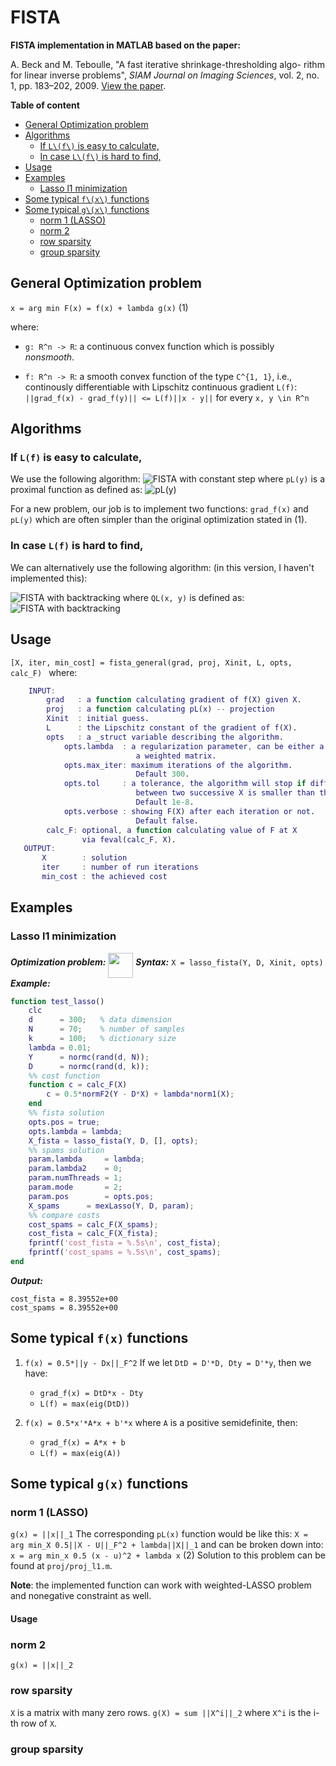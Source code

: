 
# FISTA
**FISTA implementation in MATLAB based on the paper:**

A. Beck and M. Teboulle,  "A fast iterative shrinkage-thresholding algo-
rithm for linear inverse problems", *SIAM Journal on Imaging Sciences*,
vol. 2, no. 1, pp. 183–202, 2009. [View the paper](http://people.rennes.inria.fr/Cedric.Herzet/Cedric.Herzet/Sparse_Seminar/Entrees/2012/11/12_A_Fast_Iterative_Shrinkage-Thresholding_Algorithmfor_Linear_Inverse_Problems_(A._Beck,_M._Teboulle)_files/Breck_2009.pdf).

**Table of content**

<!-- MarkdownTOC -->

- [General Optimization problem](#general-optimization-problem)
- [Algorithms](#algorithms)
    - [If `L\(f\)` is easy to calculate,](#if-lf-is-easy-to-calculate)
    - [In case `L\(f\)` is hard to find,](#in-case-lf-is-hard-to-find)
- [Usage](#usage)
- [Examples](#examples)
    - [Lasso l1 minimization](#lasso-l1-minimization)
- [Some typical `f\(x\)` functions](#some-typical-fx-functions)
- [Some typical `g\(x\)` functions](#some-typical-gx-functions)
    - [norm 1 \(LASSO\)](#norm-1-lasso)
    - [norm 2](#norm-2)
    - [row sparsity](#row-sparsity)
    - [group sparsity](#group-sparsity)

<!-- /MarkdownTOC -->


## General Optimization problem

`x = arg min F(x) = f(x) + lambda g(x)`                      (1)

where: 

- `g: R^n -> R`: a continuous convex function which is possibly _nonsmooth_. 
+ `f: R^n -> R`: a smooth convex function of the type `C^{1, 1}`, i.e., continously differentiable with Lipschitz continuous gradient `L(f)`:
`||grad_f(x) - grad_f(y)|| <= L(f)||x - y||` for every `x, y \in R^n`


## Algorithms

### If `L(f)` is easy to calculate,
We use the following algorithm:
![FISTA with constant step](https://raw.githubusercontent.com/tiepvupsu/FISTA/master/figs/FISTA_L.png)
where `pL(y)` is a proximal function as defined as:
![pL(y)](https://raw.githubusercontent.com/tiepvupsu/FISTA/master/figs/ply.png)

For a new problem, our job is to implement two functions: `grad_f(x)` and `pL(y)` which are often simpler than the original optimization stated in (1).

### In case `L(f)` is hard to find,
We can alternatively use the following algorithm: (in this version, I haven't implemented this):

![FISTA with backtracking](https://raw.githubusercontent.com/tiepvupsu/FISTA/master/figs/FISTA_noL.png)
where `QL(x, y)` is defined as:
![FISTA with backtracking](https://raw.githubusercontent.com/tiepvupsu/FISTA/master/figs/qlxy.png)

## Usage
`[X, iter, min_cost] = fista_general(grad, proj, Xinit, L, opts, calc_F) `
where:
```matlab
    INPUT:
        grad   : a function calculating gradient of f(X) given X.
        proj   : a function calculating pL(x) -- projection
        Xinit  : initial guess.
        L      : the Lipschitz constant of the gradient of f(X).
        opts   : a _struct variable describing the algorithm.
            opts.lambda  : a regularization parameter, can be either a scalar or
                            a weighted matrix.
            opts.max_iter: maximum iterations of the algorithm. 
                            Default 300.
            opts.tol     : a tolerance, the algorithm will stop if difference 
                            between two successive X is smaller than this value. 
                            Default 1e-8.
            opts.verbose : showing F(X) after each iteration or not. 
                            Default false. 
        calc_F: optional, a function calculating value of F at X 
                via feval(calc_F, X). 
   OUTPUT:
       X        : solution
       iter     : number of run iterations
       min_cost : the achieved cost
```

## Examples

### Lasso l1 minimization

***Optimization problem:***
    <img src = "http://latex2png.com/output//latex_39b2181c13ba4baad074f1c6bc483012.png" height = "40" align = "middle"/> 
***Syntax:***
        `X = lasso_fista(Y, D, Xinit, opts)`
***Example:***
```matlab 
function test_lasso()
    clc
    d      = 300;   % data dimension
    N      = 70;    % number of samples 
    k      = 100;   % dictionary size 
    lambda = 0.01;
    Y      = normc(rand(d, N));
    D      = normc(rand(d, k));
    %% cost function 
    function c = calc_F(X)
        c = 0.5*normF2(Y - D*X) + lambda*norm1(X);
    end
    %% fista solution 
    opts.pos = true;
    opts.lambda = lambda;
    X_fista = lasso_fista(Y, D, [], opts);
    %% spams solution 
    param.lambda     = lambda;
    param.lambda2    = 0;
    param.numThreads = 1;
    param.mode       = 2;
    param.pos        = opts.pos;
    X_spams      = mexLasso(Y, D, param); 
    %% compare costs 
    cost_spams = calc_F(X_spams);
    cost_fista = calc_F(X_fista);
    fprintf('cost_fista = %.5s\n', cost_fista);
    fprintf('cost_spams = %.5s\n', cost_spams);
end
```
***Output:***
```
cost_fista = 8.39552e+00
cost_spams = 8.39552e+00
```

## Some typical `f(x)` functions

1. `f(x) = 0.5*||y - Dx||_F^2` 
If we let `DtD = D'*D, Dty = D'*y`, then we have:
    + `grad_f(x) = DtD*x - Dty`
    + `L(f) = max(eig(DtD))`

2. `f(x) = 0.5*x'*A*x + b'*x`
where `A` is a positive semidefinite, then: 
    + `grad_f(x) = A*x + b`
    + `L(f) = max(eig(A))`

## Some typical `g(x)` functions

### norm 1 (LASSO)
`g(x) = ||x||_1`
The corresponding `pL(x)` function would be like this:
`X = arg min_X 0.5||X - U||_F^2 + lambda||X||_1`
and can be broken down into: 
`x = arg min_x 0.5 (x - u)^2 + lambda x` (2)
Solution to this problem can be found at `proj/proj_l1.m`.

**Note**: the implemented function can work with weighted-LASSO problem and nonegative constraint as well. 
#### Usage 



### norm 2 
`g(x) = ||x||_2`

### row sparsity 
`X` is a matrix with many zero rows. 
`g(X) = sum ||X^i||_2` where `X^i` is the i-th row of `X`.
### group sparsity 